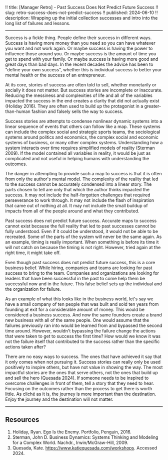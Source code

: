 !! title: [Manager Retro] - Past Success Does Not Predict Future Success
!! slug: retro-success-does-not-predict-success
!! published: 2024-06-10
!! description: Wrapping up the initial collection successes and intro into the long list of failures and lessons.

---

Success is a fickle thing. People define their success in different ways. Success is having more
money than you need so you can have whatever you want and not work again. Or maybe success is having
the power to influence those around you. Or maybe success is the amount of time you get to spend
with your family. Or maybe success is having more good and great days than bad days. In the recent
decades the advice has been to "define your own success", whether this is individual success to
better your mental health or the success of an entrepreneur. 

At its core, stories of success are often told to sell, whether monetarily or socially it does not
matter. But success stories are incomplete or inaccurate. Reducing the messiness and complexities of
life and all of the variables impacted the success in the end creates a clarity that did not
actually exist (Holiday 2016). They are often used to build up the protagonist in a
greater-than-human fashion and falsely sells the way to success.

Success stories are attempts to condense nonlinear dynamic systems into a linear sequence of events
that others can follow like a map. These systems can include the complex social and strategic sports
teams, the sociological systems around politics and economics, the complex social and economic
systems of business, or many other complex systems. Understanding how a system interacts over time
requires simplified models of reality (Sterman 2009). If the model contained all variables in
reality, it would be just as complicated and not useful in helping humans with understanding the
outcomes.

The danger in attempting to provide such a map to success is that it is often from only the author's
mental model. The complexity of the reality that led to the success cannot be accurately condensed
into a linear story. The parts chosen to tell are only that which the author thinks impacted the
success. It may not include the half-forgotten challenges that required perseverance to work
through. It may not include the flash of inspiration that came out of nothing at all. It may not
include the small buildup of impacts from all of the people around and what they contributed.

Past success does not predict future success. Accurate maps to success cannot exist because the full
reality that led to past successes cannot be fully understood. Even if it could be understood, it
would not be able to be recreated. Some of the parts of the system will never be the same again. As
an example, timing is really important. When something is before its time it will not catch on
because the timing is not right. However, tried again at the right time, it might take off.

Even though past success does not predict future success, this is a core business belief. While
hiring, companies and teams are looking for past success to bring to the team. Companies and
organizations are looking for leaders that have been successful in the past to come help them be
successful now and in the future. This false belief sets up the individual and the organization for
failure. 

As an example of what this looks like in the business world, let's say we have a small company of
ten people that was built and sold ten years from founding at exit for a considerable amount of
money. This would be considered a business success. And now the same founders create a brand new
business with all of the same people. One would assume that the failures previously ran into would
be learned from and bypassed the second time around. However, wouldn't bypassing the failure change
the actions that were taken to get to success the first time? How would we know it was not the
failure itself that contributed to the success rather than the specific actions taken after?

There are no easy ways to success. The ones that have achieved it say that it only comes when not
pursuing it.  Success stories can really only be used positively to inspire others, but have not
value in showing the way. The most impactful stories are the ones that serve others, not the ones
that build up and sell the hero (Quesada 2024). If someone needs to be inspired to overcome
challenges in front of them, tell a story that they need to hear. Focusing on the outcomes rather
than the process to get there is worth little. As cliché as it is, the journey is more important
than the destination. Enjoy the journey and the destination will not matter. 


---

## Resources

1. Holiday, Ryan. Ego Is the Enemy. Portfolio, Penguin, 2016.
2. Sterman, John D. Business Dynamics: Systems Thinking and Modeling for a Complex World. Nachdr., Irwin/McGraw-Hill, 2009.
3. Quesada, Kate. https://www.katiequesada.com/workshops. Accessed 2024.

